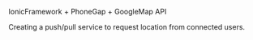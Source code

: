 IonicFramework + PhoneGap + GoogleMap API

Creating a push/pull service to request location from connected users.

